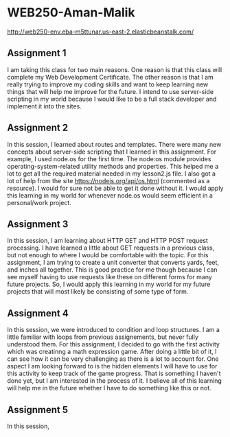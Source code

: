 # WEB250-Aman-Malik

http://web250-env.eba-m5ttunar.us-east-2.elasticbeanstalk.com/

## Assignment 1

I am taking this class for two main reasons. One reason is that this class will complete my Web Development Certificate. The other reason is that I am really trying to improve my coding skills and want to keep learning new things that will help me improve for the future. I intend to use server-side scripting in my world because I would like to be a full stack developer and implement it into the sites. 

## Assignment 2

In this session, I learned about routes and templates. There were many new concepts about server-side scripting that I learned in this assignment. For example, I used node.os for the first time. The node:os module provides operating-system-related utility methods and properties. This helped me a lot to get all the required material needed in my lesson2.js file. I also got a lot of help from the site https://nodejs.org/api/os.html (commented as a resource). I would for sure not be able to get it done without it. I would apply this learning in my world for whenever node.os would seem efficient in a personal/work project. 

## Assignment 3

In this session, I am learning about HTTP GET and HTTP POST request processing. I have learned a little about GET requests in a previous class, but not enough to where I would be comfortable with the topic. For this assignment, I am trying to create a unit converter that converts yards, feet, and inches all together. This is good practice for me though because I can see myself having to use requests like these on different forms for many future projects. So, I would apply this learning in my world for my future projects that will most likely be consisting of some type of form. 

## Assignment 4

In this session, we were introduced to condition and loop structures. I am a little familiar with loops from previous assignements, but never fully understood them. For this assignment, I decided to go with the first activity which was creatinng a math expression game. After doing a little bit of it, I can see how it can be very challenging as there is a lot to account for. One aspect I am looking forward to is the hidden elements I will have to use for this activity to keep track of the game progress. That is something I haven't done yet, but I am interested in the process of it. I believe all of this learning will help me in the future whether I have to do something like this or not. 

## Assignment 5

In this session,
